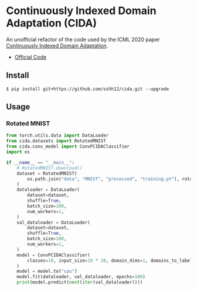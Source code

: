 # Continuously Indexed Domain Adaptation (CIDA)

An unofficial refactor of the code used by the ICML 2020 paper [Continuously Indexed Domain Adaptation](http://wanghao.in/paper/ICML20_CIDA.pdf).

- [Official Code](https://github.com/hehaodele/CIDA)

## Install

```
$ pip install git+https://github.com/sshh12/cida.git --upgrade
```

## Usage

### Rotated MNIST

```python
from torch.utils.data import DataLoader
from cida.datasets import RotatedMNIST
from cida.conv_model import ConvPCIDAClassifier
import os

if __name__ == "__main__":
    # RotatedMNIST.download()
    dataset = RotatedMNIST(
        os.path.join("data", "MNIST", "processed", "training.pt"), rotate_range=(0, 360), train_range=(0, 45)
    )
    dataloader = DataLoader(
        dataset=dataset,
        shuffle=True,
        batch_size=100,
        num_workers=1,
    )
    val_dataloader = DataLoader(
        dataset=dataset,
        shuffle=True,
        batch_size=100,
        num_workers=1,
    )
    model = ConvPCIDAClassifier(
        classes=10, input_size=28 * 28, domain_dims=1, domains_to_labels=RotatedMNIST.domains_to_labels, verbose=True
    )
    model = model.to("cpu")
    model.fit(dataloader, val_dataloader, epochs=100)
    print(model.predict(next(iter(val_dataloader))))
```
